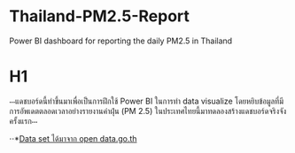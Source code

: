 # Thailand-PM2.5-Report
Power BI dashboard for reporting the daily PM2.5 in Thailand

# H1
⋅⋅⋅แดชบอร์ดนี้ทำขึ้นมาเพื่อเป็นการฝึกใช้ Power BI ในการทำ data visualize โดยหยิบข้อมูลที่มีการอัพเดตตลอดเวลาอย่างรายงานค่าฝุ่น (PM 2.5) ในประเทศไทยนี้มาทดลองสร้างแดชบอร์ดจริงจังครั้งแรก⋅⋅⋅

⋅⋅*[Data set ได้มาจาก open data.go.th](https://opendata.onde.go.th/en/dataset/14-pm-25) 

